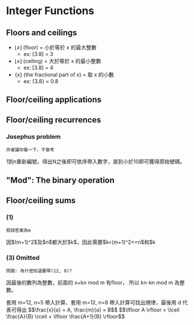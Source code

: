 # Integer Functions

## Floors and ceilings
* $\lfloor x \rfloor$ (floor) = 小於等於 x 的最大整數
  * ex: [3.8] = 3
* $\lfloor x \rfloor$ (ceiling) = 大於等於 x 的最小整數
  * ex: [3.8] = 4
* {x} (the fractional part of x) = 取 x 的小數
  * ex: {3.8} = 0.8

## Floor/ceiling applications

## Floor/ceiling recurrences
### Josephus problem
`作者讓你看一下，不會考`
<p>1到n重新編號，得出N之後即可依序帶入數字，直到小於10即可獲得原始號碼。</p>

## "Mod": The binary operation
## Floor/ceiling sums
### (1)
`假設答案為m`
<p>因$(m+1)^2$及$n$都大於$k$，因此需要$k<(m+1)^2<=n$和$k<n<(m+1)^2$相加</p>

### (3) Omitted
`問題: 為什麼知道要帶(12, 8)?`
<p>因最後的數列為整數，前面的 x+kn mod m 有floor， 所以 kn-kn mod m 為整數。</p>
<p>套用 m=12, n=5 帶入計算、套用 m=12, n=8 帶入計算可找出規律，最後用 d 代表可得出
$$\frac{x}{a} =  A, \frac{m}{a} = B$$
$$\lfloor A \rfloor = \lceil \frac{A}{B} \rceil + \lfloor \frac{A+1}{B} \rfloor$$
